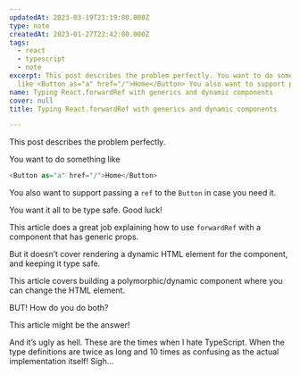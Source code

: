 ```yaml
---
updatedAt: 2023-03-19T21:19:00.000Z
type: note
createdAt: 2023-01-27T22:42:00.000Z
tags:
  - react
  - typescript
  - note
excerpt: This post describes the problem perfectly. You want to do something
  like <Button as="a" href="/">Home</Button> You also want to support passing...
name: Typing React.forwardRef with generics and dynamic components
cover: null
title: Typing React.forwardRef with generics and dynamic components

---
```


This post describes the problem perfectly.

[](https://www.reddit.com/r/typescript/comments/mj95on/q_how_to_type_a_react_forwardref_component_with/)

You want to do something like

```typescript
<Button as="a" href="/">Home</Button>
```
You also want to support passing a `ref` to the `Button` in case you need it.

You want it all to be type safe. Good luck!

This article does a great job explaining how to use `forwardRef` with a component that has generic props.

[](https://fettblog.eu/typescript-react-generic-forward-refs/)

But it doesn’t cover rendering a dynamic HTML element for the component, and keeping it type safe.

This article covers building a polymorphic/dynamic component where you can change the HTML element.

[](https://javascript.plainenglish.io/building-a-polymorphic-component-in-react-and-typescript-d9f236950af4)

BUT! How do you do both?

This article might be the answer!

[](https://www.benmvp.com/blog/forwarding-refs-polymorphic-react-component-typescript/)

And it’s ugly as hell. These are the times when I hate TypeScript. When the type definitions are twice as long and 10 times as confusing as the actual implementation itself! Sigh…
